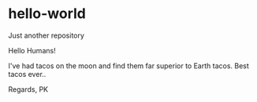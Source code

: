 # hello-world
Just another repository

Hello Humans!

I've had tacos on the moon and find them far superior to Earth tacos.
Best tacos ever..

Regards,
PK
